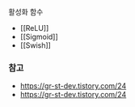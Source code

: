 활성화 함수
- [[ReLU]]
- [[Sigmoid]]
- [[Swish]]
### 참고
- https://gr-st-dev.tistory.com/24
- https://gr-st-dev.tistory.com/24